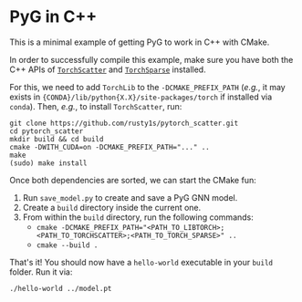 # PyG in C++

This is a minimal example of getting PyG to work in C++ with CMake.

In order to successfully compile this example, make sure you have both the C++ APIs of [`TorchScatter`](https://github.com/rusty1s/pytorch_scatter#c-api) and [`TorchSparse`](https://github.com/rusty1s/pytorch_sparse/#c-api) installed.

For this, we need to add `TorchLib` to the `-DCMAKE_PREFIX_PATH` (*e.g.*, it may exists in `{CONDA}/lib/python{X.X}/site-packages/torch` if installed via `conda`).
Then, *e.g.*, to install `TorchScatter`, run:

```
git clone https://github.com/rusty1s/pytorch_scatter.git
cd pytorch_scatter
mkdir build && cd build
cmake -DWITH_CUDA=on -DCMAKE_PREFIX_PATH="..." ..
make
(sudo) make install
```

Once both dependencies are sorted, we can start the CMake fun:

1. Run `save_model.py` to create and save a PyG GNN model.
1. Create a `build` directory inside the current one.
1. From within the `build` directory, run the following commands:
   - `cmake -DCMAKE_PREFIX_PATH="<PATH_TO_LIBTORCH>;<PATH_TO_TORCHSCATTER>;<PATH_TO_TORCH_SPARSE>" ..`
   - `cmake --build .`

That's it!
You should now have a `hello-world` executable in your `build` folder.
Run it via:

```
./hello-world ../model.pt
```

